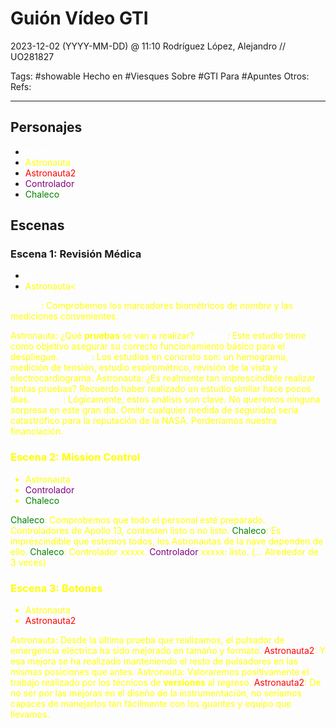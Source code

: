 # Guión Vídeo GTI
2023-12-02 (YYYY-MM-DD) @ 11:10
Rodríguez López, Alejandro // UO281827

Tags:
	#showable
	Hecho en #Viesques
	Sobre #GTI 
	Para #Apuntes
	Otros:
	Refs:
 
<hr>

## Personajes

- <font color=white>Médico</font>
- <font color=yellow>Astronauta</font>
- <font color=red>Astronauta2</font>
- <font color=purple>Controlador</font>
- <font color=green>Chaleco</font>

## Escenas

### Escena 1: Revisión Médica

- <font color=white>Médico</font>
- <font color=yellow>Astronauta<

<font color=white>Médico</font>: Comprobemos los marcadores biométricos de _nombre_ y las mediciones convenientes.

<font color=yellow>Astronauta</font>: ¿Qué **pruebas** se van a realizar?
<font color=white>Médico</font>: Este estudio tiene como objetivo asegurar su correcto funcionamiento básico para el despliegue.
<font color=white>Médico</font>: Los estudios en concreto son: un hemograma, medición de tensión, estudio espirométrico, revisión de la vista y electrocardiograma.
<font color=yellow>Astronauta</font>: ¿Es realmente tan imprescindible realizar tantas pruebas? Recuerdo haber realizado un estudio similar hace pocos días.
<font color=white>Médico</font>: Lógicamente, estos análisis son clave. No queremos ninguna sorpresa en este gran día. Omitir cualquier medida de seguridad sería catastrófico para la reputación de la NASA. Perderíamos nuestra financiación.

### Escena 2: Mission Control

- <font color=yellow>Astronauta</font>
- <font color=purple>Controlador</font>
- <font color=green>Chaleco</font>

<font color=green>Chaleco</font>: Comprobemos que todo el personal esté preparado. Controladores de Apollo 13, contesten listo o no listo.
<font color=green>Chaleco</font>: Es imprescindible que estemos todos, los Astronautas de la nave dependen de ello.
<font color=green>Chaleco</font>: Controlador xxxxx.
<font color=purple>Controlador</font> xxxxx: listo.
(... Alrededor de 3 veces)

### Escena 3: Botones

- <font color=yellow>Astronauta</font>
- <font color=red>Astronauta2</font>

<font color=yellow>Astronauta</font>: Desde la última prueba que realizamos, el pulsador de emergencia eléctrica ha sido mejorado en tamaño y formato.
<font color=red>Astronauta2</font>: Y esa mejora se ha realizado manteniendo el resto de pulsadores en las mismas posiciones que antes.
<font color=yellow>Astronauta</font>: Valoraremos positivamente el trabajo realizado por los técnicos de **versiones** al regreso.
<font color=red>Astronauta2</font>: De no ser por las mejoras en el diseño de la instrumentación, no seríamos capaces de manejarlos tan fácilmente con los guantes y equipo que llevamos.
